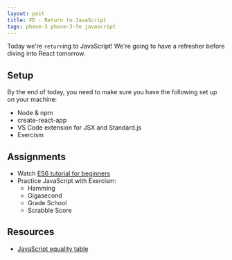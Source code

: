 ```yaml
---
layout: post
title: FE - Return to JavaScript
tags: phase-3 phase-3-fe javascript
---
```


Today we're `return`ing to JavaScript! We're going to have a refresher before diving into React tomorrow.

## Setup

By the end of today, you need to make sure you have the following set up on your machine:

- Node & npm
- create-react-app
- VS Code extension for JSX and Standard.js
- Exercism

## Assignments

- Watch [ES6 tutorial for beginners](https://www.youtube.com/watch?v=WZQc7RUAg18)
- Practice JavaScript with Exercism:
  - Hamming
  - Gigasecond
  - Grade School
  - Scrabble Score

## Resources

- [JavaScript equality table](https://dorey.github.io/JavaScript-Equality-Table/)
